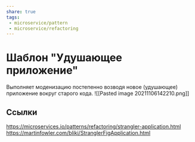 ```yaml
---
share: true
tags:
 - microservice/pattern
 - microservice/refactoring
---
```

# Шаблон "Удушающее приложение"
Выполняет моденизацию постепенно возводя новое (удушающее) приложение вокруг старого кода.
![[Pasted image 20211106142210.png]]
## Ссылки
https://microservices.io/patterns/refactoring/strangler-application.html
https://martinfowler.com/bliki/StranglerFigApplication.html
